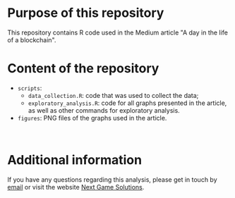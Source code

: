 # Purpose of this repository

This repository contains R code used in the Medium article "A day in the life of a blockchain".

# Content of the repository

* `scripts`:
  * `data_collection.R`: code that was used to collect the data;
  * `exploratory_analysis.R`: code for all graphs presented in the article, as well as other commands for exploratory analysis.
* `figures`: PNG files of the graphs used in the article.

<br>

# Additional information
If you have any questions regarding this analysis, please get in touch by [email](mailto:info@nextgamesolutions.com) or visit the website [Next Game Solutions](http://nextgamesolutions.com/).
